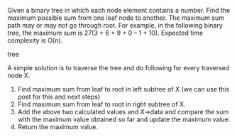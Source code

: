 Given a binary tree in which each node element contains a number. Find the maximum possible sum from one leaf node to another.
The maximum sum path may or may not go through root. For example, in the following binary tree, the maximum sum is 27(3 + 6 + 9 + 0 – 1 + 10). Expected time complexity is O(n).

tree

A simple solution is to traverse the tree and do following for every traversed node X.
1) Find maximum sum from leaf to root in left subtree of X (we can use this post for this and next steps)
2) Find maximum sum from leaf to root in right subtree of X.
3) Add the above two calculated values and X->data and compare the sum with the maximum value obtained so far and update the maximum value.
4) Return the maximum value.
